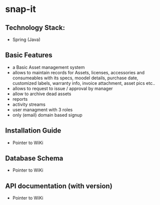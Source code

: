 # snap-it

## Technology Stack:

 * Spring (Java)

## Basic Features
  * a Basic Asset management system 
  * allows to maintain records for Assets, licenses, accessories and consumeables with its specs, moodel details, purchase date, customized labels, warranty info, invoice attachment, asset pics etc..
  * allows to request to issue / approval by manager
  * allow to archive dead assets
  * reports
  * activity streams
  * user managment with 3 roles
  * only (email) domain based signup


## Installation Guide
  * Pointer to WiKi
  
## Database Schema
  * Pointer to WiKi

## API documentation (with version)
  * Pointer to WiKi


 
 
